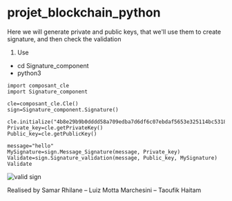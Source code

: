 # projet_blockchain_python

Here we will generate private and public keys, that we'll use them to create signature, and then check the validation

1) Use
- cd Signature_component
- python3

```
import composant_cle
import Signature_component

cle=composant_cle.Cle()
sign=Signature_component.Signature()

cle.initialize("4b8e29b9b0dddd58a709edba7d6df6c07ebdaf5653e325114bc5318c238f87f0")
Private_key=cle.getPrivateKey()
Public_key=cle.getPublicKey()

message="hello"
MySignature=sign.Message_Signature(message, Private_key)
Validate=sign.Signature_validation(message, Public_key, MySignature)
Validate

```


![valid sign](https://user-images.githubusercontent.com/29365707/172055837-8aaa2dc5-6feb-4511-926a-1f72cc9c990b.png)

Realised by Samar Rhilane – Luiz Motta Marchesini – Taoufik Haitam
